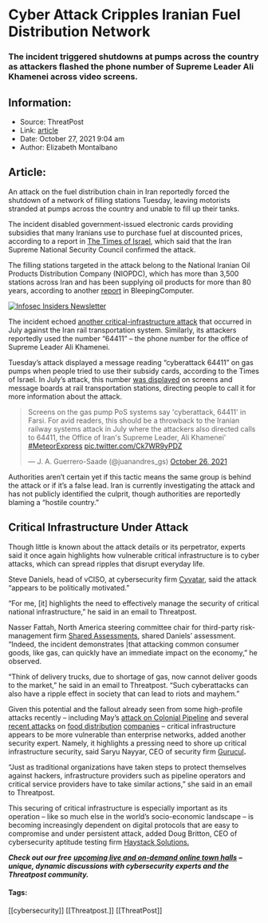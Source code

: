 # Cyber Attack Cripples Iranian Fuel Distribution Network
### The incident triggered shutdowns at pumps across the country as attackers flashed the phone number of Supreme Leader Ali Khamenei across video screens.

## Information:
+ Source: ThreatPost
+ Link: [article](https://kasperskycontenthub.com/threatpost-global/?p=175794)
+ Date: October 27, 2021  9:04 am
+ Author: Elizabeth Montalbano


## Article:
An attack on the fuel distribution chain in Iran reportedly forced the shutdown of a network of filling stations Tuesday, leaving motorists stranded at pumps across the country and unable to fill up their tanks.


The incident disabled government-issued electronic cards providing subsidies that many Iranians use to purchase fuel at discounted prices, according to a report in [The Times of Israel](https://www.timesofisrael.com/iranian-gas-stations-hit-by-outage-in-widespread-cyberattack/), which said that the Iran Supreme National Security Council confirmed the attack.


The filling stations targeted in the attack belong to the National Iranian Oil Products Distribution Company (NIOPDC), which has more than 3,500 stations across Iran and has been supplying oil products for more than 80 years, according to another [report](https://www.bleepingcomputer.com/news/security/iranian-gas-stations-out-of-service-after-distribution-network-hacked/) in BleepingComputer.


[![Infosec Insiders Newsletter](https://media.threatpost.com/wp-content/uploads/sites/103/2021/07/10165815/infosec_insiders_in_article_promo.png)](https://threatpost.com/infosec-insider-subscription-page/?utm_source=ART&utm_medium=ART&utm_campaign=InfosecInsiders_Newsletter_Promo/)


The incident echoed [another critical-infrastructure attack](https://threatpost.com/novel-meteor-wiper-used-in-attack-that-crippled-iranian-train-system/168262/) that occurred in July against the Iran rail transportation system. Similarly, its attackers reportedly used the number “64411” – the phone number for the office of Supreme Leader Ali Khamenei.


Tuesday’s attack displayed a message reading “cyberattack 64411” on gas pumps when people tried to use their subsidy cards, according to the Times of Israel. In July’s attack, this number [was displayed](https://twitter.com/IranIntl_En/status/1413574416953401344) on screens and message boards at rail transportation stations, directing people to call it for more information about the attack.



> 
> Screens on the gas pump PoS systems say 'cyberattack, 64411' in Farsi. For avid readers, this should be a throwback to the Iranian railway systems attack in July where the attackers also directed calls to 64411, the Office of Iran's Supreme Leader, Ali Khamenei' [#MeteorExpress](https://twitter.com/hashtag/MeteorExpress?src=hash&ref_src=twsrc%5Etfw) [pic.twitter.com/Ck7WR9yPDZ](https://t.co/Ck7WR9yPDZ)
> 
> 
> — J. A. Guerrero-Saade (@juanandres\_gs) [October 26, 2021](https://twitter.com/juanandres_gs/status/1453100958775488521?ref_src=twsrc%5Etfw)
> 
> 



Authorities aren’t certain yet if this tactic means the same group is behind the attack or if it’s a false lead. Iran is currently investigating the attack and has not publicly identified the culprit, though authorities are reportedly blaming a “hostile country.”


**Critical Infrastructure Under Attack**
----------------------------------------


Though little is known about the attack details or its perpetrator, experts said it once again highlights how vulnerable critical infrastructure is to cyber attacks, which can spread ripples that disrupt everyday life.


Steve Daniels, head of vCISO, at cybersecurity firm [Cyvatar](https://cyvatar.ai/), said the attack “appears to be politically motivated.”


“For me, [it] highlights the need to effectively manage the security of critical national infrastructure,” he said in an email to Threatpost.


Nasser Fattah, North America steering committee chair for third-party risk-management firm [Shared Assessments](https://u7061146.ct.sendgrid.net/ls/click?upn=4tNED-2FM8iDZJQyQ53jATUY-2Flf1YfJi8Jl6Pa8fYnwMooXA0t7nRcGwuHZmhL1VNFXnuJ_6bll2uIcECOBsx1gx1IC2zx-2FnKyCXka4AgKvEYqpnW0-2BDbBUicS42bKww9XV5LeOm8YSoCZbw6XkWDSfAMcb8GJOp9iX7pVlW-2BkiIYpN1sif0KFuJYXLhOJYPn-2B9Sn-2BamgRqo4nIZJe5y2dQG-2BcRVmkTUug9-2FYFAA7zobRQn5szxmqCF8a-2FyhNZ6J9xsKVge0QX67O5-2FXwaYiejF6pqvpHOnMIOqadc63rC3PVPH5RpLT-2FoDd9YzZVqKdK6Ql2MjFOZSiDkJ1dxH8K-2Fh68O0aEMOIiw5PbD2iNGmWfxCZ9bEIqEgQ58klBxWqvG1anFHidPBXf9oVr5qPTtvPc1lEBselt9Qc2haHL4p3X21xJE-3D), shared Daniels’ assessment. “Indeed, the incident demonstrates |that attacking common consumer goods, like gas, can quickly have an immediate impact on the economy,” he observed.


“Think of delivery trucks, due to shortage of gas, now cannot deliver goods to the market,” he said in an email to Threatpost. “Such cyberattacks can also have a ripple effect in society that can lead to riots and mayhem.”


Given this potential and the fallout already seen from some high-profile attacks recently – including May’s [attack on Colonial Pipeline](https://threatpost.com/pipeline-crippled-ransomware/165963/) and several [recent attacks](https://threatpost.com/blackmatter-strikes-iowa-farmers-cooperative-demands-5-9m-ransom/174846/) on [food distribution](https://threatpost.com/crystal-valley-farm-coop-hit-with-ransomware/174928/) [companies](https://threatpost.com/revil-ransomware-ground-down-jbs-sources/166597/) – critical infrastructure appears to be more vulnerable than enterprise networks, added another security expert. Namely, it highlights a pressing need to shore up critical infrastructure security, said Saryu Nayyar, CEO of security firm [Gurucul](https://u7061146.ct.sendgrid.net/ls/click?upn=4tNED-2FM8iDZJQyQ53jATUSAYJveNocwbnPSKJDlL0AUsCrCneWc9pTSMEJ7OrGFoMUvc_6bll2uIcECOBsx1gx1IC2zx-2FnKyCXka4AgKvEYqpnW0-2BDbBUicS42bKww9XV5LeOm8YSoCZbw6XkWDSfAMcb8GJOp9iX7pVlW-2BkiIYpN1sif0KFuJYXLhOJYPn-2B9Sn-2BamgRqo4nIZJe5y2dQG-2BcRVmkTUug9-2FYFAA7zobRQn5szxmqCF8a-2FyhNZ6J9xsKVge0QX67O5-2FXwaYiejF6pqvpMB0L8mHu-2B4VSUDZB-2F-2BIYfKvrMLq46qki6YS3hcs79P6B2UkkxXutoUcJ2ezUchsK3aMqKf5Jcmjon8RfpkH8aBA0vfFqElJUrvJo-2BQwOeFd60WWvu381yt9yx7sIyHsdfRg31ZVVlZBBb1pgymQbDs-3D)**.**


“Just as traditional organizations have taken steps to protect themselves against hackers, infrastructure providers such as pipeline operators and critical service providers have to take similar actions,” she said in an email to Threatpost.


This securing of critical infrastructure is especially important as its operation – like so much else in the world’s socio-economic landscape – is becoming increasingly dependent on digital protocols that are easy to compromise and under persistent attack, added Doug Britton, CEO of cybersecurity aptitude testing firm [Haystack Solutions.](https://u7061146.ct.sendgrid.net/ls/click?upn=TeZUXWpUv-2B6TCY38pVLo9i0NDmVU1O2fBCKrixUu2gWpQrp6Cv9jqiu429yUEvllakAJ_6bll2uIcECOBsx1gx1IC2zx-2FnKyCXka4AgKvEYqpnW0-2BDbBUicS42bKww9XV5LeOm8YSoCZbw6XkWDSfAMcb8GJOp9iX7pVlW-2BkiIYpN1sif0KFuJYXLhOJYPn-2B9Sn-2BamgRqo4nIZJe5y2dQG-2BcRVmkTUug9-2FYFAA7zobRQn5szxmqCF8a-2FyhNZ6J9xsKVge0QX67O5-2FXwaYiejF6pqvpJ-2Fvqw-2BHarFkp-2FOx3Jf82wAnZDGlTf23v7-2BhbLe5FNXLGCnxoOrxQTC2C5Fg3tntEaO4auRKC3cajWhJAhYtoR-2FPSu5DaOU21YYn5dCyxCjT48JyBswyl96hqXI7M-2BdgGs4bvXhIXChm0Da7YpMwiiY-3D)


***Check out our free*** [***upcoming live and on-demand online town halls***](https://threatpost.com/category/webinars/) ***– unique, dynamic discussions with cybersecurity experts and the Threatpost community.***




#### Tags:
[[cybersecurity]] [[Threatpost.]] [[ThreatPost]]

